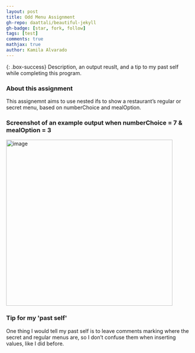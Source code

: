```yaml
---
layout: post
title: Odd Menu Assignment
gh-repo: daattali/beautiful-jekyll
gh-badge: [star, fork, follow]
tags: [test]
comments: true
mathjax: true
author: Kamila Alvarado
---
```


{: .box-success}
Description, an output reuslt, and a tip to my past self while completing this program.

### About this assignment
This assignemnt aims to use nested ifs to show a restaurant’s regular or secret menu, based on numberChoice and mealOption.

### Screenshot of an example output when numberChoice = 7 &  mealOption = 3

<img src="https://kamila-alvarado.github.io/assets/img/numberChoice-7mealOption-3 .png" alt="image" width="450"/>

### Tip for my 'past self'
One thing I would tell my past self is to leave comments marking where the secret and regular menus are, so I don’t confuse them when inserting values, like I did before.

